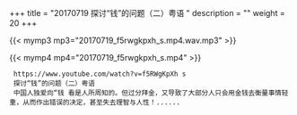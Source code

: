 +++
title = "20170719  探讨“钱”的问题（二）粤语 "
description = ""
weight = 20
+++

{{< mymp3 mp3="20170719_f5rwgkpxh_s.mp4.wav.mp3" >}}

{{< mymp4 mp4="20170719_f5rwgkpxh_s.mp4" >}}

     https://www.youtube.com/watch?v=f5RWgKpXh s 
     探讨“钱”的问题（二）粤语 
     中国人独爱向“钱 看是人所周知的。但过分拜金，又导致了大部分人只会用金钱去衡量事情轻重，从而作出错误的决定，甚至失去理智与人性！...... 
